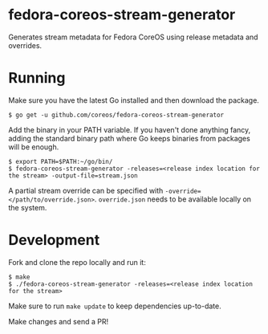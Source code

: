 # fedora-coreos-stream-generator
Generates stream metadata for Fedora CoreOS using release metadata and overrides.

# Running
Make sure you have the latest Go installed and then download the package.
```
$ go get -u github.com/coreos/fedora-coreos-stream-generator
```
Add the binary in your PATH variable. If you haven't done anything fancy, adding the standard binary path where Go keeps binaries from packages will be enough.
```
$ export PATH=$PATH:~/go/bin/
$ fedora-coreos-stream-generator -releases=<release index location for the stream> -output-file=stream.json
```
A partial stream override can be specified with `-override=</path/to/override.json>`. `override.json` needs to be available locally on the system.

# Development
Fork and clone the repo locally and run it:
```
$ make
$ ./fedora-coreos-stream-generator -releases=<release index location for the stream>
```

Make sure to run `make update` to keep dependencies up-to-date.

Make changes and send a PR!
